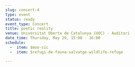 ```yaml
---
slug: concert-4
type: event
status: ready
event_type: Concert
title: poetic reality
venue: Universitat Oberta de Catalunya (UOC) - Auditori
date_time: Thursday, May 29, 15:00 - 16:00
schedule:
  -  item: $moo-sic
  -  item: $refugi-de-fauna-salvatge-wildlife-refuge

---
```

